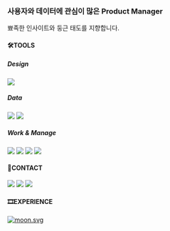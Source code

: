 ### 사용자와 데이터에 관심이 많은 Product Manager
뾰족한 인사이트와 둥근 태도를 지향합니다.
<!--
[![Solved.ac Profile](http://mazassumnida.wtf/api/generate_badge?boj=백준아이디)](https://solved.ac/백준아이디)
--> 

#### 🛠️TOOLS
##### Design
<img src="https://img.shields.io/badge/Figma-F24E1E?style=flat-square&logo=Figma&logoColor=white"/></a>
##### Data
<img src="https://img.shields.io/badge/MySQL-4479A1?style=flat-square&logo=SQL&logoColor=white"/></a>
<img src="https://img.shields.io/badge/Python-3776AB?style=flat-square&logo=Python&logoColor=white"/></a>
##### Work & Manage
<img src="https://img.shields.io/badge/Jira-0052CC?style=flat-square&logo=Jira&logoColor=white"/></a>
<img src="https://img.shields.io/badge/Confluence-172B4D?style=flat-square&logo=Confluence&logoColor=white"/></a>
<img src="https://img.shields.io/badge/Notion-000000?style=flat-square&logo=Notion&logoColor=white"/></a>
<img src="https://img.shields.io/badge/Slack-4A154B?style=flat-square&logo=Slack&logoColor=white"/></a>
#### 🤝CONTACT
<a href="https://www.linkedin.com/in/yugcho" target="_blank"><img src="https://img.shields.io/badge/LinkedIn-0A66C2?style=flat-square&logo=Yugyeong Cho&logoColor=white"/></a>
<a href="https://yugcho.tistory.com/" target="_blank"><img src="https://img.shields.io/badge/Tistory-00000?style=flat-square&logo=Blog&logoColor=white"/></a>
<a href="mailto:yugcho.ux@gmail.com" target="_blank"><img src="https://img.shields.io/badge/Gmail-EA4335?style=flat-square&logo=yugcho.ux&logoColor=white"/></a>
#### 🎞️EXPERIENCE
<a href="https://github.com/Dolhareubab"><img src="https://9oormthon-badge.minung.dev/badge.svg?text=%EB%8F%8C%ED%95%98%EB%A5%B4%EB%B0%A5&speed=1" alt="moon.svg"></a>

<!--
**yugcho/yugcho** is a ✨ _special_ ✨ repository because its `README.md` (this file) appears on your GitHub profile.

Here are some ideas to get you started:

- 🔭 I’m currently working on ...
- 🌱 I’m currently learning ...
- 👯 I’m looking to collaborate on ...
- 🤔 I’m looking for help with ...
- 💬 Ask me about ...
- 📫 How to reach me: ...
- 😄 Pronouns: ...
- ⚡ Fun fact: ...
-->
